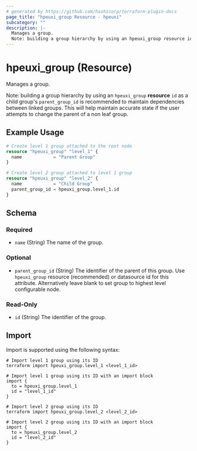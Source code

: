 ```yaml
---
# generated by https://github.com/hashicorp/terraform-plugin-docs
page_title: "hpeuxi_group Resource - hpeuxi"
subcategory: ""
description: |-
  Manages a group.
  Note: building a group hierarchy by using an hpeuxi_group resource id as a child group's parent_group_id is recommended to maintain dependencies between linked groups. This will help maintain accurate state if the user attempts to change the parent of a non leaf group.
---
```


# hpeuxi_group (Resource)

Manages a group. 

Note: building a group hierarchy by using an `hpeuxi_group` **resource** `id` as a child group's `parent_group_id` is recommended to maintain dependencies between linked groups. This will help maintain accurate state if the user attempts to change the parent of a non leaf group.

## Example Usage

```terraform
# Create level 1 group attached to the root node
resource "hpeuxi_group" "level_1" {
  name            = "Parent Group"
}

# Create level 2 group attached to level 1 group
resource "hpeuxi_group" "level_2" {
  name            = "Child Group"
  parent_group_id = hpeuxi_group.level_1.id
}
```

<!-- schema generated by tfplugindocs -->
## Schema

### Required

- `name` (String) The name of the group.

### Optional

- `parent_group_id` (String) The identifier of the parent of this group. Use `hpeuxi_group` resource (recommended) or datasource id for this attribute. Alternatively leave blank to set group to highest level configurable node.

### Read-Only

- `id` (String) The identifier of the group.

## Import

Import is supported using the following syntax:

```shell
# Import level 1 group using its ID
terraform import hpeuxi_group.level_1 <level_1_id>

# Import level 1 group using its ID with an import block
import {
  to = hpeuxi_group.level_1
  id = "level_1_id"
}

# Import level 2 group using its ID
terraform import hpeuxi_group.level_2 <level_2_id>

# Import level 2 group using its ID with an import block
import {
  to = hpeuxi_group.level_2
  id = "level_2_id"
}
```
